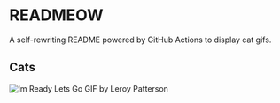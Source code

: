 # READMEOW

A self-rewriting README powered by GitHub Actions to display cat gifs.

## Cats

![Im Ready Lets Go GIF by Leroy Patterson](https://media1.giphy.com/media/CjmvTCZf2U3p09Cn0h/200.gif?cid=9acd02da5h48quo7mxouc7fhuiz48yhp4rf8dqxpypm579o1&ep=v1_gifs_search&rid=200.gif&ct=g)
